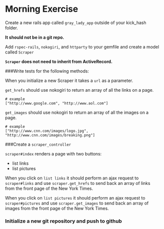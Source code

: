 # Morning Exercise

Create a new rails app called `gray_lady_app` outside of your kick_hash folder.

__It should not be in a git repo.__

Add `rspec-rails`, `nokogiri`, and `httparty` to your gemfile and create a model called `Scraper`

__`Scraper` does not need to inherit from ActiveRecord.__

###Write tests for the following methods:

When you initialize a new Scraper it takes a `url` as a parameter.

`get_hrefs` should use nokogiri to return an array of all the links on a page.

```
# example
["http://www.google.com", "http://www.aol.com"]
```

`get_images` should use nokogiri to return an array of all the images on a page.

```
# example
["http://www.cnn.com/images/logo.jpg", "http://www.cnn.com/images/breaking.png"]
```


###Create a `scraper_controller`

`scraper#index` renders a page with two buttons:

- list links
- list pictures

When you click on `list links` it should perform an ajax request to `scraper#links` and use `scraper.get_hrefs` to send back an array of links from the front page of the New York Times.

When you click on `list pictures` it should perform an ajax request to `scraper#pictures` and use `scraper.get_images` to send back an array of images from the front page of the New York Times.

### Initialize a new git repository and push to github